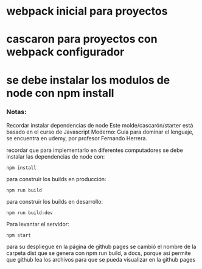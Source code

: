 # webpack inicial para proyectos
# cascaron para proyectos con webpack configurador
# se debe instalar los modulos de node con npm install

### Notas:
Recordar instalar dependencias de node
Este molde/cascarón/starter está basado en el curso
de Javascript Moderno: Guía para dominar el lenguaje, se encuentra en udemy, por profesor Fernando Herrera.

recordar que para implementarlo en diferentes computadores se debe instalar las dependencias de node con:

```
npm install
```
para construir los builds en producción:

```
npm run build
```
para construir los builds en desarrollo:
```
npm run build:dev
```
Para levantar el servidor:
```
npm start
````

para su despliegue en la página de github pages
se cambió el nombre de la carpeta dist que se genera con npm run build, a docs, porque así permite que github lea los archivos para que se pueda visualizar en la github pages 
